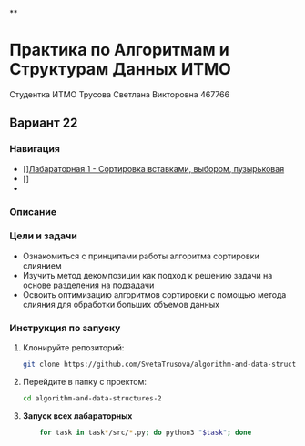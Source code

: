**
# Практика по Алгоритмам и Cтруктурам Данных ИТМО 

Студентка ИТМО Трусова Светлана Викторовна 467766 
## Вариант 22

### Навигация
- [][Лабараторная 1 - Сортировка вставками, выбором, пузырьковая](lab1)
- [] [](lab.md)
- 

### Описание 

### Цели и задачи

- Ознакомиться с принципами работы алгоритма сортировки слиянием
- Изучить метод декомпозиции как подход к решению задачи на основе разделения на подзадачи
- Освоить оптимизацию алгоритмов сортировки с помощью метода слияния для обработки больших объемов данных


### Инструкция по запуску

1. Клонируйте репозиторий:
   ```bash
   git clone https://github.com/SvetaTrusova/algorithm-and-data-structures-2.git
   ```
2. Перейдите в папку с проектом:
   ```bash
   cd algorithm-and-data-structures-2
   ```
3. **Запуск всех лабараторных**
    ```bash
        for task in task*/src/*.py; do python3 "$task"; done
    ```
